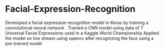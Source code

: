 # Facial-Expression-Recognition
Developed a facial expression recognition model in Keras by training a convolutional neural network .
Trained a CNN model using data of 7 Universal Facial Expressions used in a Kaggle World Championship
Applied the model on live stream using opencv after recognizing the face using a pre-trained model
